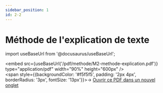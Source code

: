 ```yaml
---
sidebar_position: 1
id: 2-2
---
```

# Méthode de l'explication de texte

import useBaseUrl from '@docusaurus/useBaseUrl';

<embed
  src={useBaseUrl('/pdf/methode/M2-methode-explication.pdf')}
  type="application/pdf"
  width="90%"
  height="600px"
/>
<br/>
<span style={{backgroundColor: '#f5f5f5', padding: '2px 4px', borderRadius: '3px', fontSize: '13px'}}>→ [Ouvrir ce PDF dans un nouvel onglet](/pdf/methode/M2-methode-explication.pdf)</span>